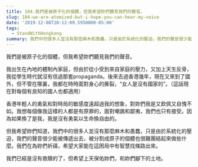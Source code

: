 ```yaml
---
title: 104.我們是被原子化的個體，但我希望妳們聽見我們的聲音。
slug: 104-we-are-atomized-but-i-hope-you-can-hear-my-voice
date: '2019-12-08T20:12:09.5950000-05:00'
tags:
  - StandWithHongkong
summary: 我們中的很多人並沒有那麼麻木和愚蠢，只是由於系統化的壓迫，我們的聲音很少能被傳遞出去，被分割成原子的個體也很難團結起來做些什麼。我們在為妳們祈禱.
---
```

我們是被原子化的個體，但我希望妳們聽見我們的聲音。

我出生在內地的體制內家庭，但由於從小受到來自家庭的壓力，又加上天生反骨，我從學生時代就沒有信過那套propaganda。後來去過香港幾年，現在又來到了國外，但不管在哪裏，我都在時時面對身心的撕裂，“女人是沒有國家的”。（這話現在對每個有良知的國人也都適用）



香港年輕人的勇氣和對時局的敏感度遠超過我的想象，對妳們我是又欽佩又自愧不如。我想每個像我這樣的人都是有原罪的，面對嘲諷和鄙夷，我們也只有接受。因為如果換了是我，我是沒有勇氣以生命換自由的。



但我希望妳們知道，我們中的很多人並沒有那麼麻木和愚蠢，只是由於系統化的壓迫，我們的聲音很少能被傳遞出去，被分割成原子的個體也很難團結起來做些什麼。我們在為妳們祈禱，希望大家能在這困局中有智慧找條路出來。



我們已經是沒有救贖的了，但希望上天保佑妳們，和妳們腳下的土地。
